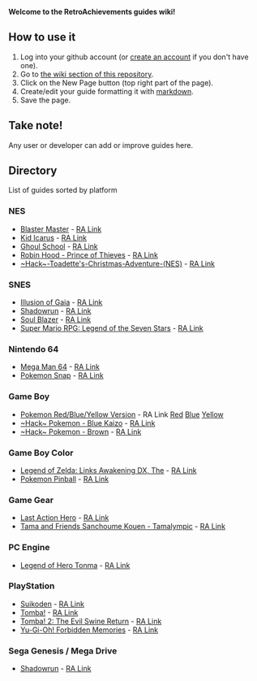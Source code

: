 **Welcome to the RetroAchievements guides wiki!**

## How to use it

1. Log into your github account (or [create an account](https://github.com/join) if you don't have one).
2. Go to [the wiki section of this repository](https://github.com/RetroAchievements/guides/wiki).
3. Click on the New Page button (top right part of the page).
4. Create/edit your guide formatting it with [markdown](http://commonmark.org/help/).
5. Save the page.

## Take note!
Any user or developer can add or improve guides here.

## Directory
List of guides sorted by platform

### NES
* [Blaster Master](https://github.com/RetroAchievements/guides/wiki/Blaster-Master-(NES)) - [RA Link](http://retroachievements.org/game/1459)
* [Kid Icarus](https://github.com/RetroAchievements/guides/wiki/Kid-Icarus-(NES)) - [RA Link](http://retroachievements.org/game/1478)
* [Ghoul School](https://github.com/RetroAchievements/guides/wiki/Ghoul-School-(NES)) - [RA Link](https://retroachievements.org/game/1711)
* [Robin Hood - Prince of Thieves](https://github.com/RetroAchievements/guides/wiki/Robin-Hood:-Prince-of-Thieves-(NES)) - [RA Link](http://retroachievements.org/game/1913)
* [\~Hack\~-Toadette's-Christmas-Adventure-(NES)](https://github.com/RetroAchievements/guides/wiki/~Hack~-Toadette's-Christmas-Adventure-(NES)) - [RA Link](http://retroachievements.org/game/9112)


### SNES
* [Illusion of Gaia](https://github.com/RetroAchievements/guides/wiki/Illusion-of-Gaia-(SNES)) - [RA Link](https://retroachievements.org/game/945)
* [Shadowrun](https://github.com/RetroAchievements/guides/wiki/Shadowrun-(SNES)) - [RA Link](https://retroachievements.org/game/566)
* [Soul Blazer](https://github.com/RetroAchievements/guides/wiki/Soul-Blazer-(SNES)) - [RA Link](http://retroachievements.org/game/1168)
* [Super Mario RPG: Legend of the Seven Stars](https://github.com/RetroAchievements/guides/wiki/Super-Mario-RPG:-Legend-of-the-Seven-Stars-(SNES)) - [RA Link](https://retroachievements.org/game/471)

### Nintendo 64
* [Mega Man 64](https://github.com/RetroAchievements/guides/wiki/Mega-Man-64-(N64)) - [RA Link](https://retroachievements.org/game/10115)
* [Pokemon Snap](https://github.com/RetroAchievements/guides/wiki/Pokemon-Snap-(N64)) - [RA Link](https://retroachievements.org/game/10155)

### Game Boy
* [Pokemon Red/Blue/Yellow Version](https://github.com/RetroAchievements/guides/wiki/Pok%C3%A9mon-Red-%7C--Blue-%7C--Yellow-(GB)) - RA Link [Red](http://retroachievements.org/game/724) [Blue](http://retroachievements.org/game/586) [Yellow](http://retroachievements.org/game/723)
* [\~Hack\~ Pokemon - Blue Kaizo](https://github.com/RetroAchievements/guides/wiki/Pok%C3%A9mon-Blue-Kaizo-(GB)) - [RA Link](https://retroachievements.org/game/6690)
* [\~Hack\~ Pokemon - Brown](https://github.com/RetroAchievements/guides/wiki/Pok%C3%A9mon-Brown-(GB)) - [RA Link](https://retroachievements.org/game/7317)

### Game Boy Color
* [Legend of Zelda: Links Awakening DX, The](https://github.com/RetroAchievements/guides/wiki/Legend-of-Zelda:-Link's-Awakening-DX,-The-(GBC)) - [RA Link](http://retroachievements.org/game/5371)
* [Pokemon Pinball](https://github.com/RetroAchievements/guides/wiki/Pokemon-Pinball-(GBC)) - [RA Link](https://retroachievements.org/game/725)

### Game Gear
* [Last Action Hero](https://github.com/RetroAchievements/guides/wiki/Last-Action-Hero-(Game-Gear)) - [RA Link](https://retroachievements.org/achievement/95081)
* [Tama and Friends Sanchoume Kouen - Tamalympic](https://github.com/RetroAchievements/guides/wiki/Tama-and-Friends-Sanchoume-Kouen---Tamalympic-(Game-Gear)) - [RA Link](http://retroachievements.org/game/12524)

### PC Engine
* [Legend of Hero Tonma](https://github.com/RetroAchievements/guides/wiki/Legend-of-Hero-Tonma-(PC-Engine)) - [RA Link](https://retroachievements.org/game/2303)

### PlayStation
* [Suikoden](https://github.com/RetroAchievements/guides/wiki/Suikoden-(PlayStation)) - [RA Link](http://retroachievements.org/game/11255)
* [Tomba!](https://github.com/RetroAchievements/guides/wiki/Tomba!-(PlayStation)) - [RA Link](http://retroachievements.org/game/11276)
* [Tomba! 2: The Evil Swine Return](https://github.com/RetroAchievements/guides/wiki/Tomba!-2:-The-Evil-Swine-Return-(Playstation)) - [RA Link](http://retroachievements.org/game/11306)
* [Yu-Gi-Oh! Forbidden Memories](https://github.com/RetroAchievements/guides/wiki/Yu%E2%80%90Gi%E2%80%90Oh!-Forbidden-Memories-(PlayStation)) - [RA Link](http://retroachievements.org/game/11388)

### Sega Genesis / Mega Drive
* [Shadowrun](https://github.com/RetroAchievements/guides/wiki/Shadowrun-(Mega-Drive)) - [RA Link](https://retroachievements.org/game/4748)